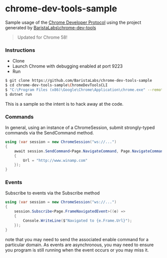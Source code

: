# chrome-dev-tools-sample
Sample usage of the [Chrome Developer Protocol](https://developer.chrome.com/devtools/docs/debugger-protocol) using the project generated by [BaristaLabs\chrome-dev-tools](https://github.com/BaristaLabs/chrome-dev-tools)

> Updated for Chrome 58!

### Instructions

 - Clone
 - Launch Chrome with debugging enabled at port 9223
 - Run

``` bash
$ git clone https://github.com/BaristaLabs/chrome-dev-tools-sample
$ cd chrome-dev-tools-sample\ChromeDevToolsCLI
$ "C:\Program Files (x86)\Google\Chrome\Application\chrome.exe" --remote-debugging-port=9223
$ dotnet run
```

This is a sample so the intent is to hack away at the code.

### Commands

In general, using an instance of a ChromeSession, submit strongly-typed commands via the SendCommand method.

``` CS
using (var session = new ChromeSession("ws://...")
{
    await session.SendCommand<Page.NavigateCommand, Page.NavigateCommandResponse>(new Page.NavigateCommand
    {
        Url = "http://www.winamp.com"
    });
}
```

### Events

Subscribe to events via the Subscribe method

``` CS
using (var session = new ChromeSession("ws://...")
{
    session.Subscribe<Page.FrameNavigatedEvent>((e) =>
    {
        Console.WriteLine($"Navigated to {e.Frame.Url}");
    });
}
```

note that you may need to send the associated enable command for a particular domain.
As events are asynchronous, you may need to ensure you program is still running when the event occurs or you may miss it.
